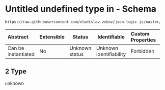 # Untitled undefined type in - Schema

```txt
https://raw.githubusercontent.com/vladislav-zubov/json-logic-js/master/schemas/operators/arithmetic/subtract.json#/examples/2
```




| Abstract            | Extensible | Status         | Identifiable            | Custom Properties | Additional Properties | Access Restrictions | Defined In                                                                   |
| :------------------ | ---------- | -------------- | ----------------------- | :---------------- | --------------------- | ------------------- | ---------------------------------------------------------------------------- |
| Can be instantiated | No         | Unknown status | Unknown identifiability | Forbidden         | Allowed               | none                | [subtract.json\*](operators/arithmetic/subtract.json "open original schema") |

## 2 Type

unknown
